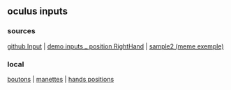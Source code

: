 ## oculus inputs

### sources
[github Input](https://github.com/TakashiYoshinaga/Oculus-Quest-Input-Sample) |
[demo inputs _ position RightHand](https://quest-test.glitch.me/) |
[sample2 (meme exemple)](https://quest-test2.glitch.me/)

### local
[boutons](https://eminet666.github.io/eminet_VR/x_test/oculus_inputs/0_buttons.html) |
[manettes](https://eminet666.github.io/eminet_VR/x_test/oculus_inputs/1_manettes.html) |
[hands positions](https://eminet666.github.io/eminet_VR/x_test/oculus_inputs/1_hands_positions.html)